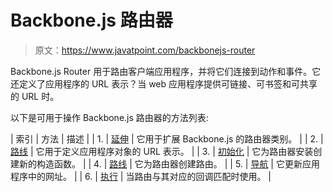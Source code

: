 # Backbone.js 路由器

> 原文：<https://www.javatpoint.com/backbonejs-router>

Backbone.js Router 用于路由客户端应用程序，并将它们连接到动作和事件。它还定义了应用程序的 URL 表示？当 web 应用程序提供可链接、可书签和可共享的 URL 时。

以下是可用于操作 Backbone.js 路由器的方法列表:

| 索引 | 方法 | 描述 |
| 1. | [延伸](backbonejs-router-extend) | 它用于扩展 Backbone.js 的路由器类别。 |
| 2. | [路线](backbonejs-router-routes) | 它用于定义应用程序对象的 URL 表示。 |
| 3. | [初始化](backbonejs-router-initialize) | 它为路由器安装创建新的构造函数。 |
| 4. | [路线](backbonejs-router-route) | 它为路由器创建路由。 |
| 5. | [导航](backbonejs-router-navigate) | 它更新应用程序中的网址。 |
| 6. | [执行](backbonejs-router-execute) | 当路由与其对应的回调匹配时使用。 |